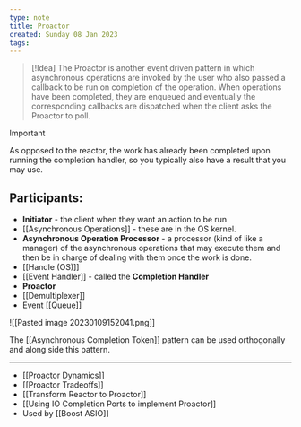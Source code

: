 ```yaml
---
type: note
title: Proactor
created: Sunday 08 Jan 2023
tags: 
---
```

> [!Idea]
> The Proactor is another event driven pattern in which asynchronous operations are invoked by the user who also passed a callback to be run on completion of the operation. When operations have been completed, they are enqueued and eventually the corresponding callbacks are dispatched when the client asks the Proactor to poll.
> 


> [!Important]
> As opposed to the reactor, the work has already been completed upon running the completion handler, so you typically also have a result that you may use.


## Participants:
- **Initiator** - the client when they want an action to be run
- [[Asynchronous Operations]] - these are in the OS kernel.
- **Asynchronous Operation Processor** - a processor (kind of like a manager) of the asynchronous operations that may execute them and then be in charge of dealing with them once the work is done.
- [[Handle (OS)]]
- [[Event Handler]] - called the **Completion Handler**
- **Proactor**
- [[Demultiplexer]]
- Event [[Queue]]

![[Pasted image 20230109152041.png]]

The [[Asynchronous Completion Token]] pattern can be used orthogonally and along side this pattern.

---
- [[Proactor Dynamics]]
- [[Proactor Tradeoffs]]
- [[Transform Reactor to Proactor]]
- [[Using IO Completion Ports to implement Proactor]]
- Used by [[Boost ASIO]]